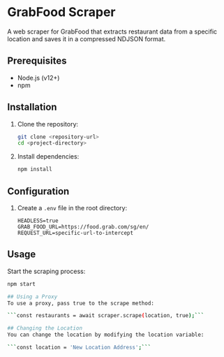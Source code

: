 # GrabFood Scraper

A web scraper for GrabFood that extracts restaurant data from a specific location and saves it in a compressed NDJSON format.

## Prerequisites

- Node.js (v12+)
- npm

## Installation

1. Clone the repository:

    ```bash
    git clone <repository-url>
    cd <project-directory>
    ```

2. Install dependencies:

    ```bash
    npm install
    ```

## Configuration

1. Create a `.env` file in the root directory:

    ```plaintext
    HEADLESS=true
    GRAB_FOOD_URL=https://food.grab.com/sg/en/
    REQUEST_URL=specific-url-to-intercept
    ```

## Usage

Start the scraping process:

```bash
npm start

## Using a Proxy
To use a proxy, pass true to the scrape method:

```const restaurants = await scraper.scrape(location, true);```

## Changing the Location
You can change the location by modifying the location variable:

```const location = 'New Location Address';```
